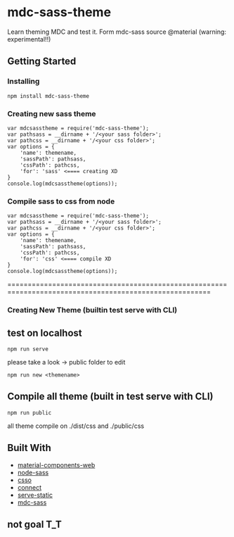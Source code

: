 # mdc-sass-theme

Learn theming MDC and test it. Form mdc-sass source @material (warning: experimental!!)

## Getting Started

### Installing

```
npm install mdc-sass-theme
```

### Creating new sass theme

```
var mdcsasstheme = require('mdc-sass-theme');
var pathsass = __dirname + '/<your sass folder>';
var pathcss = __dirname + '/<your css folder>';
var options = {
	'name': themename,
	'sassPath': pathsass,
	'cssPath': pathcss,
	'for': 'sass' <==== creating XD
}
console.log(mdcsasstheme(options));

```


###  Compile sass to css from node

```
var mdcsasstheme = require('mdc-sass-theme');
var pathsass = __dirname + '/<your sass folder>';
var pathcss = __dirname + '/<your css folder>';
var options = {
	'name': themename,
	'sassPath': pathsass,
	'cssPath': pathcss,
	'for': 'css' <==== compile XD
}
console.log(mdcsasstheme(options));

```


========================================================================================================

### Creating New Theme (builtin test serve with CLI)

## test on localhost

```
npm run serve
```

please take a look -> public folder to edit

```
npm run new <themename>
```


## Compile all theme (built in test serve with CLI)

```
npm run public
```

all theme compile on ./dist/css and ./public/css

## Built With

* [material-components-web](https://material.io/components/web/)
* [node-sass](https://www.npmjs.com/package/node-sass)
* [csso](https://www.npmjs.com/package/csso)
* [connect](https://www.npmjs.com/package/connect)
* [serve-static](https://www.npmjs.com/package/serve-static)
* [mdc-sass](https://www.npmjs.com/package/mdc-sass)

## not goal T_T